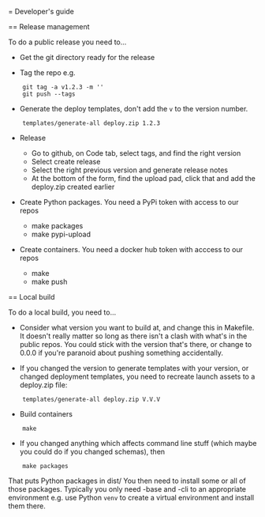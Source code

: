 
= Developer's guide

== Release management

To do a public release you need to...

- Get the git directory ready for the release

- Tag the repo e.g.

```
    git tag -a v1.2.3 -m ''
    git push --tags
```

- Generate the deploy templates, don't add the `v` to the version number.

```
    templates/generate-all deploy.zip 1.2.3
```

- Release

  - Go to github, on Code tab, select tags, and find the right version
  - Select create release
  - Select the right previous version and generate release notes
  - At the bottom of the form, find the upload pad, click that and add the
    deploy.zip created earlier

- Create Python packages.   You need a PyPi token with access to our repos

  - make packages
  - make pypi-upload

- Create containers.   You need a docker hub token with acccess to our repos

  - make
  - make push

== Local build

To do a local build, you need to...

- Consider what version you want to build at, and change this in Makefile.
  It doesn't really matter so long as there isn't a clash with what's in
  the public repos.  You could stick with the version that's there, or
  change to 0.0.0 if you're paranoid about pushing something accidentally.

- If you changed the version to generate templates with your version, or
  changed deployment templates, you need to recreate launch assets to
  a deploy.zip file:

```
    templates/generate-all deploy.zip V.V.V
```

- Build containers

```
    make
```


- If you changed anything which affects command line stuff (which maybe
  you could do if you changed schemas), then

```
    make packages
```

  That puts Python packages in dist/  You then need to install some or
  all of those packages.  Typically you only need -base and -cli to
  an appropriate environment e.g. use Python `venv` to create a virtual
  environment and install them there.



